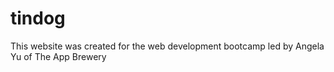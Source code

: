 # tindog
This website was created for the web development bootcamp led by Angela Yu of The App Brewery
